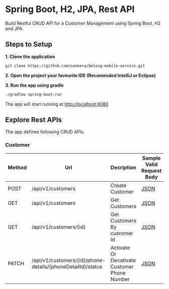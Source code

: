 
# Spring Boot, H2, JPA, Rest API

Build Restful CRUD API for a Customer Management using Spring Boot, H2 and JPA.

## Steps to Setup

**1. Clone the application**

```bash
git clone https://github.com/saneera/belong-mobile-service.git
```

**2. Open the project your favourite IDE (Recomended IntelliJ or Eclipse)**

**3. Run the app using gradle**

```bash
./gradlew spring-boot:run
```
The app will start running at <http://localhost:8080>

## Explore Rest APIs

The app defines following CRUD APIs.

### Customer

| Method | Url                                                         | Decription                                   | Sample Valid Request Body | 
|--------|-------------------------------------------------------------|----------------------------------------------| --------------------------- |
| POST   | /api/v1/customers                                           | Create Customer                              | [JSON](#signup) |
| GET    | /api/v1/customers                                           | Get Customers                                | [JSON](#signin) |
| GET    | /api/v1/customers/{id}                                      | Get Customers By cusromer Id                 | [JSON](#signin) |
| PATCH  | /api/v1/customers/{id}/phone-details/{phoneDetailId}/status | Activate Or Decativate Customer Phone Number | [JSON](#signin) |

